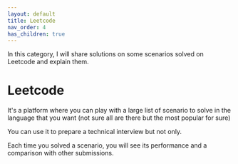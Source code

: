 ```yaml
---
layout: default
title: Leetcode
nav_order: 4
has_children: true
---
```


In this category, I will share solutions on some scenarios solved on Leetcode and explain them.

# Leetcode

It's a platform where you can play with a large list of scenario to solve in the language that you want (not sure all are there but the most popular for sure)

You can use it to prepare a technical interview but not only.

Each time you solved a scenario, you will see its performance and a comparison with other submissions.

